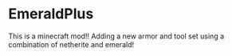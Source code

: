 # EmeraldPlus


This is a minecraft mod!!
Adding a new armor and tool set using a combination of netherite and emerald!

